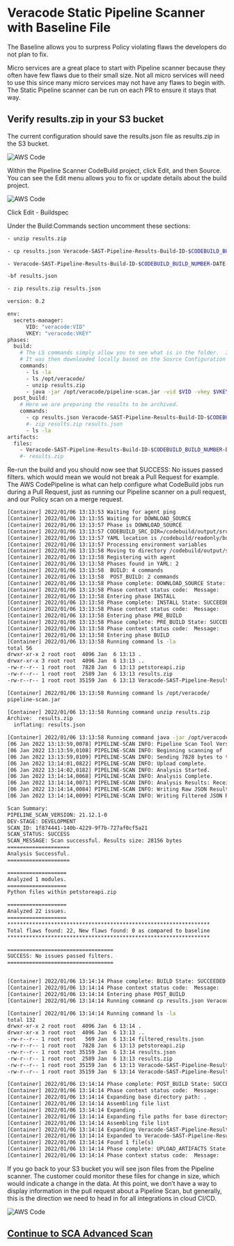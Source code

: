 # Veracode Static Pipeline Scanner with Baseline File

The Baseline allows you to surpress Policy violating flaws the developers do not plan to fix. 

 Micro services are a great place to start with Pipeline scanner because they often have few flaws due to their small size. Not all micro services will need to use this since many micro services may not have any flaws to begin with.  The Static Pipeline scanner can be run on each PR to ensure it stays that way.

## Verify results.zip in your S3 bucket

The current configuration should save the results.json file as results.zip in the S3 bucket.

![AWS Code](https://github.com/ClintPollock/AWS-Code-Suite-Veracode-Examples/raw/main/6-Static-Pipeline-Scan-Baseline/images/1-StaticPipelineBaseline.png)

Within the Pipeline Scanner CodeBuild project, click Edit, and then Source. You can see the Edit menu allows you to fix or update details about the build project.

![AWS Code](https://github.com/ClintPollock/AWS-Code-Suite-Veracode-Examples/raw/main/6-Static-Pipeline-Scan-Baseline/images/2-StaticPipelineBaseline.png)

Click Edit - Buildspec

Under the Build:Commands section uncomment these sections:

```bash
- unzip results.zip
```

```bash
- cp results.json Veracode-SAST-Pipeline-Results-Build-ID-$CODEBUILD_BUILD_NUMBER-DATE-$(date +%Y-%m-%d).json
```

```bash
- Veracode-SAST-Pipeline-Results-Build-ID-$CODEBUILD_BUILD_NUMBER-DATE-$(date +%Y-%m-%d).jsonWe don’t want to overwrite the current results.zip baseline file, so comment out this as well under Artifacts - 
```

```bash
-bf results.json
```

```bash
- zip results.zip results.json
```

```bash
version: 0.2

env:
  secrets-manager:
      VID: "veracode:VID"
      VKEY: "veracode:VKEY"
phases:
  build:
    # The LS commands simply allow you to see what is in the folder.  In the previous step we created the petstoreapi.zip.
    # It was then downloaded locally based on the Source Configuration for this project to pull from the S3 bucket."
    commands:
      - ls -la
      - ls /opt/veracode/
      - unzip results.zip
      - java -jar /opt/veracode/pipeline-scan.jar -vid $VID -vkey $VKEY --file petstoreapi.zip -bf results.json
  post_build:
    # Here we are preparing the results to be archived.
    commands:
      - cp results.json Veracode-SAST-Pipeline-Results-Build-ID-$CODEBUILD_BUILD_NUMBER-DATE-$(date +%Y-%m-%d).json
      #- zip results.zip results.json
      - ls -la
artifacts:
  files:
    - Veracode-SAST-Pipeline-Results-Build-ID-$CODEBUILD_BUILD_NUMBER-DATE-$(date +%Y-%m-%d).json
    #- results.zip
```

Re-run the build and you should now see that SUCCESS: No issues passed filters. which would mean we would not break a Pull Request for example.  The AWS CodePipeline is what can help configure what CodeBuild jobs run during a Pull Request, just as running our Pipeline scanner on a pull request, and our Policy scan on a merge request.

```bash
[Container] 2022/01/06 13:13:53 Waiting for agent ping
[Container] 2022/01/06 13:13:55 Waiting for DOWNLOAD_SOURCE
[Container] 2022/01/06 13:13:57 Phase is DOWNLOAD_SOURCE
[Container] 2022/01/06 13:13:57 CODEBUILD_SRC_DIR=/codebuild/output/src965005462/src
[Container] 2022/01/06 13:13:57 YAML location is /codebuild/readonly/buildspec.yml
[Container] 2022/01/06 13:13:57 Processing environment variables
[Container] 2022/01/06 13:13:58 Moving to directory /codebuild/output/src965005462/src
[Container] 2022/01/06 13:13:58 Registering with agent
[Container] 2022/01/06 13:13:58 Phases found in YAML: 2
[Container] 2022/01/06 13:13:58  BUILD: 4 commands
[Container] 2022/01/06 13:13:58  POST_BUILD: 2 commands
[Container] 2022/01/06 13:13:58 Phase complete: DOWNLOAD_SOURCE State: SUCCEEDED
[Container] 2022/01/06 13:13:58 Phase context status code:  Message: 
[Container] 2022/01/06 13:13:58 Entering phase INSTALL
[Container] 2022/01/06 13:13:58 Phase complete: INSTALL State: SUCCEEDED
[Container] 2022/01/06 13:13:58 Phase context status code:  Message: 
[Container] 2022/01/06 13:13:58 Entering phase PRE_BUILD
[Container] 2022/01/06 13:13:58 Phase complete: PRE_BUILD State: SUCCEEDED
[Container] 2022/01/06 13:13:58 Phase context status code:  Message: 
[Container] 2022/01/06 13:13:58 Entering phase BUILD
[Container] 2022/01/06 13:13:58 Running command ls -la
total 56
drwxr-xr-x 2 root root  4096 Jan  6 13:13 .
drwxr-xr-x 3 root root  4096 Jan  6 13:13 ..
-rw-r--r-- 1 root root  7828 Jan  6 13:13 petstoreapi.zip
-rw-r--r-- 1 root root  2589 Jan  6 13:13 results.zip
-rw-r--r-- 1 root root 35159 Jan  6 13:13 Veracode-SAST-Pipeline-Results-Build-ID-39-DATE-2022-01-06.json

[Container] 2022/01/06 13:13:58 Running command ls /opt/veracode/
pipeline-scan.jar

[Container] 2022/01/06 13:13:58 Running command unzip results.zip
Archive:  results.zip
  inflating: results.json            

[Container] 2022/01/06 13:13:58 Running command java -jar /opt/veracode/pipeline-scan.jar -vid $VID -vkey $VKEY --file petstoreapi.zip -bf results.json
[06 Jan 2022 13:13:59,0078] PIPELINE-SCAN INFO: Pipeline Scan Tool Version 21.12.1-0. 
[06 Jan 2022 13:13:59,0108] PIPELINE-SCAN INFO: Beginning scanning of 'petstoreapi.zip'. 
[06 Jan 2022 13:13:59,0109] PIPELINE-SCAN INFO: Sending 7828 bytes to the server for analysis. 
[06 Jan 2022 13:14:01,0822] PIPELINE-SCAN INFO: Upload complete. 
[06 Jan 2022 13:14:02,0182] PIPELINE-SCAN INFO: Analysis Started. 
[06 Jan 2022 13:14:14,0068] PIPELINE-SCAN INFO: Analysis Complete. 
[06 Jan 2022 13:14:14,0071] PIPELINE-SCAN INFO: Analysis Results: Received 28655 bytes in 14963ms. 
[06 Jan 2022 13:14:14,0084] PIPELINE-SCAN INFO: Writing Raw JSON Results to file '/codebuild/output/src965005462/src/results.json'. 
[06 Jan 2022 13:14:14,0099] PIPELINE-SCAN INFO: Writing Filtered JSON Results to file '/codebuild/output/src965005462/src/filtered_results.json'. 

Scan Summary:
PIPELINE_SCAN_VERSION: 21.12.1-0
DEV-STAGE: DEVELOPMENT
SCAN_ID: 1f874441-140b-4229-9f7b-727af0cf5a21
SCAN_STATUS: SUCCESS
SCAN_MESSAGE: Scan successful. Results size: 28156 bytes
====================
Analysis Successful.
====================

===================
Analyzed 1 modules.
===================
Python files within petstoreapi.zip

===================
Analyzed 22 issues.
===================
*****************************************************************
Total flaws found: 22, New flaws found: 0 as compared to baseline
*****************************************************************

==================================
SUCCESS: No issues passed filters.
==================================


[Container] 2022/01/06 13:14:14 Phase complete: BUILD State: SUCCEEDED
[Container] 2022/01/06 13:14:14 Phase context status code:  Message: 
[Container] 2022/01/06 13:14:14 Entering phase POST_BUILD
[Container] 2022/01/06 13:14:14 Running command cp results.json Veracode-SAST-Pipeline-Results-Build-ID-$CODEBUILD_BUILD_NUMBER-DATE-$(date +%Y-%m-%d).json

[Container] 2022/01/06 13:14:14 Running command ls -la
total 132
drwxr-xr-x 2 root root  4096 Jan  6 13:14 .
drwxr-xr-x 3 root root  4096 Jan  6 13:13 ..
-rw-r--r-- 1 root root   569 Jan  6 13:14 filtered_results.json
-rw-r--r-- 1 root root  7828 Jan  6 13:13 petstoreapi.zip
-rw-r--r-- 1 root root 35159 Jan  6 13:14 results.json
-rw-r--r-- 1 root root  2589 Jan  6 13:13 results.zip
-rw-r--r-- 1 root root 35159 Jan  6 13:13 Veracode-SAST-Pipeline-Results-Build-ID-39-DATE-2022-01-06.json
-rw-r--r-- 1 root root 35159 Jan  6 13:14 Veracode-SAST-Pipeline-Results-Build-ID-40-DATE-2022-01-06.json

[Container] 2022/01/06 13:14:14 Phase complete: POST_BUILD State: SUCCEEDED
[Container] 2022/01/06 13:14:14 Phase context status code:  Message: 
[Container] 2022/01/06 13:14:14 Expanding base directory path: .
[Container] 2022/01/06 13:14:14 Assembling file list
[Container] 2022/01/06 13:14:14 Expanding .
[Container] 2022/01/06 13:14:14 Expanding file paths for base directory .
[Container] 2022/01/06 13:14:14 Assembling file list
[Container] 2022/01/06 13:14:14 Expanding Veracode-SAST-Pipeline-Results-Build-ID-$CODEBUILD_BUILD_NUMBER-DATE-$(date +%Y-%m-%d).json
[Container] 2022/01/06 13:14:14 Expanded to Veracode-SAST-Pipeline-Results-Build-ID-40-DATE-2022-01-06.json
[Container] 2022/01/06 13:14:14 Found 1 file(s)
[Container] 2022/01/06 13:14:14 Phase complete: UPLOAD_ARTIFACTS State: SUCCEEDED
[Container] 2022/01/06 13:14:14 Phase context status code:  Message: 
```

If you go back to your S3 bucket you will see json files from the Pipeline scanner.  The customer could monitor these files for change in size, which would indicate a change in the data.  At this point, we don’t have a way to display information in the pull request about a Pipeline Scan, but generally, this is the direction we need to head in for all integrations in cloud CI/CD.


![AWS Code](https://github.com/ClintPollock/AWS-Code-Suite-Veracode-Examples/raw/main/6-Static-Pipeline-Scan-Baseline/images/3-StaticPipelineBaseline.png)

## [Continue to SCA Advanced Scan](/7-SCA-Advanced-Scan)